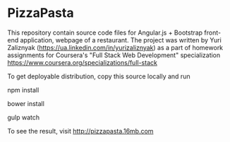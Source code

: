 # PizzaPasta

This repository contain source code files for Angular.js + Bootstrap front-end application, webpage of a restaurant. The project was written by Yuri Zaliznyak (https://ua.linkedin.com/in/yurizaliznyak) as a part of homework assignments for Coursera's "Full Stack Web Development" specialization  https://www.coursera.org/specializations/full-stack 

To get deployable distribution, copy this source locally and run 

npm install

bower install

gulp watch


To see the result, visit 
http://pizzapasta.16mb.com
